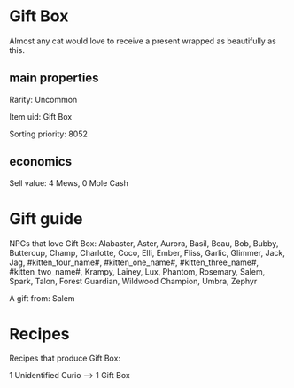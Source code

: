 # Gift Box

Almost any cat would love to receive a present wrapped as beautifully as this.

## main properties

Rarity: Uncommon

Item uid: Gift Box

Sorting priority: 8052

## economics

Sell value: 4 Mews, 0 Mole Cash

# Gift guide

NPCs that love Gift Box: Alabaster, Aster, Aurora, Basil, Beau, Bob, Bubby, Buttercup, Champ, Charlotte, Coco, Elli, Ember, Fliss, Garlic, Glimmer, Jack, Jag, #kitten_four_name#, #kitten_one_name#, #kitten_three_name#, #kitten_two_name#, Krampy, Lainey, Lux, Phantom, Rosemary, Salem, Spark, Talon, Forest Guardian, Wildwood Champion, Umbra, Zephyr

A gift from: Salem

# Recipes

Recipes that produce Gift Box:

1 Unidentified Curio --> 1 Gift Box